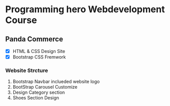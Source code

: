 # Programming hero Webdevelopment Course

## Panda Commerce 
- [x] HTML & CSS Design Site
- [x] Bootstrap CSS Fremwork

### Website Strcture
01. Bootstrap Navbar inclueded website logo
02. BootStrap Carousel Customize
03. Design Category section
04. Shoes Section Design
